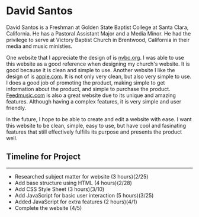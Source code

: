 # David Santos
David Santos is a Freshman at Golden State Baptist College at Santa Clara, California. He has a Pastoral Assistant Major and a Media Minor. He had the privilege to serve at Victory Baptist Church in Brentwood, California in their media and music ministies. 

One website that I appreciate the design of is [nvbc.org](https://www.nvbc.org). I was able to use this website as a good reference when designing my church's website. It is good because it is clean and simple to use. Another website I like the design of is [apple.com](https://www.apple.com). It is not only very clean, but also very simple to use. I does a good job of promoting the product, making simple to get information about the product, and simple to purchase the product. [Feedmusic.com](//www.feedmusic.com) is also a great website due to its unique and amazing features. Although having a complex features, it is very simple and user friendly. 

In the future, I hope to be able to create and edit a website with ease. I want this website to be clean, simple, easy to use, but have cool and fasinating features that still effectively fulfills its purpose and presents the product well.

## Timeline for Project
-------------------------------------------------------------------------
- Researched subject matter for website (3 hours)(2/25)
- Add base structure using HTML (4 hours)(2/28)
- Add CSS Style Sheet (3 hours)(3/10)
- Add JavaScript for basic user interaction (5 hours)(3/25)
- Added JavaScript for extra features (2 hours)(4/1)
- Complete the website (4/5)